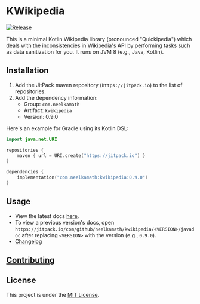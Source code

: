 # KWikipedia

[![Release](https://jitpack.io/v/neelkamath/kwikipedia.svg)](https://jitpack.io/#neelkamath/kwikipedia)

This is a minimal Kotlin Wikipedia library (pronounced "Quickipedia") which deals with the inconsistencies in
Wikipedia's API by performing tasks such as data sanitization for you. It runs on JVM 8 (e.g., Java, Kotlin).

## Installation

1. Add the JitPack maven repository (`https://jitpack.io`) to the list of repositories.
1. Add the dependency information:
    - Group: `com.neelkamath`
    - Artifact: `kwikipedia`
    - Version: 0.9.0

Here's an example for Gradle using its Kotlin DSL:

```kotlin
import java.net.URI

repositories {
    maven { url = URI.create("https://jitpack.io") }
}

dependencies {
    implementation("com.neelkamath:kwikipedia:0.9.0")
}
```

## Usage

- View the latest docs [here](https://jitpack.io/com/github/neelkamath/kwikipedia/latest/javadoc).
- To view a previous version's docs, open `https://jitpack.io/com/github/neelkamath/kwikipedia/<VERSION>/javadoc` after replacing `<VERSION>` with the version (e.g., `0.9.0`).
- [Changelog](CHANGELOG.md)

## [Contributing](CONTRIBUTING.md)

## License

This project is under the [MIT License](LICENSE).
